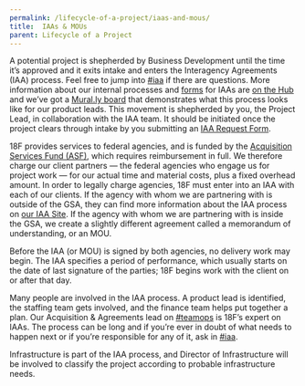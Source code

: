 ```yaml
---
permalink: /lifecycle-of-a-project/iaas-and-mous/
title:  IAAs & MOUs
parent: Lifecycle of a Project
---
```

A potential project is shepherded by Business Development until the time it’s approved and it exits intake and enters the Interagency Agreements (IAA) process. Feel free to jump into [#iaa](https://gsa-tts.slack.com/messages/iaa/) if there are questions. More information about our internal processes and [forms](https://pages.18f.gov/iaa-forms/) for IAAs are [on the Hub](https://hub.18f.gov/team-ops/resources/iaa/) and we’ve got a [Mural.ly board](http://mur.al/YEAoProA) that demonstrates what this process looks like for our product leads. This movement is shepherded by you, the Project Lead, in collaboration with the IAA team. It should be initiated once the project clears through intake by you submitting an [IAA Request Form](https://docs.google.com/a/gsa.gov/forms/d/13--i0fRhgSgP9sRVkn7RvPN0Lrbwvg4cpMOctN3Ygrc/viewform). 

18F provides services to federal agencies, and is funded by the [Acquisition Services Fund (ASF)](http://www.gsa.gov/portal/content/150047), which requires reimbursement in full. We therefore charge our client partners — the federal agencies who engage us for project work — for our actual time and material costs, plus a fixed overhead amount. In order to legally charge agencies, 18F must enter into an IAA with each of our clients. If the agency with whom we are partnering with is outside of the GSA, they can find more information about the IAA process on [our IAA Site](https://pages.18f.gov/iaa-forms/). If the agency with whom we are partnering with is inside the GSA, we create a slightly different agreement called a memorandum of understanding, or an MOU. 

Before the IAA (or MOU) is signed by both agencies, no delivery work may begin. The IAA specifies a period of performance, which usually starts on the date of last signature of the parties; 18F begins work with the client on or after that day. 

Many people are involved in the IAA process. A product lead is identified, the staffing team gets involved, and the finance team helps put together a plan. Our Acquisition & Agreements lead on [#teamops](https://gsa-tts.slack.com/messages/teamops) is 18F’s expert on IAAs. The process can be long and if you’re ever in doubt of what needs to happen next or if you’re responsible for any of it, ask in [#iaa](https://gsa-tts.slack.com/messages/iaa/).  

Infrastructure is part of the IAA process, and Director of Infrastructure will be involved to classify the project according to probable infrastructure needs.
